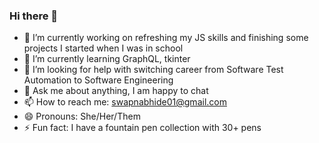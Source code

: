 ### Hi there 👋

- 🔭 I’m currently working on refreshing my JS skills and finishing some projects I started when I was in school
- 🌱 I’m currently learning GraphQL, tkinter
- 🤔 I’m looking for help with switching career from Software Test Automation to Software Engineering
- 💬 Ask me about anything, I am happy to chat
- 📫 How to reach me: swapnabhide01@gmail.com
- 😄 Pronouns: She/Her/Them
- ⚡ Fun fact: I have a fountain pen collection with 30+ pens
